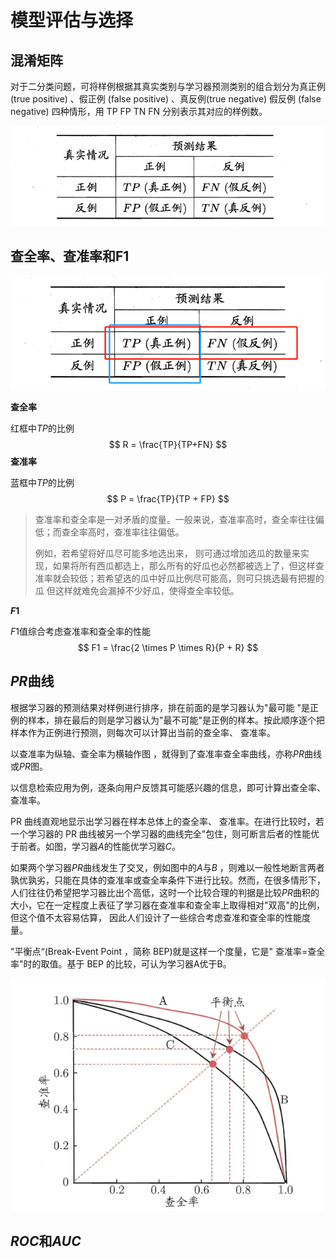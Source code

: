 # 模型评估与选择

## 混淆矩阵

对于二分类问题，可将样例根据其真实类别与学习器预测类别的组合划分为真正例(true positive) 、假正例 (false positive) 、真反例(true negative) 假反例 (false negative) 四种情形，用 TP FP TN FN 分别表示其对应的样例数。
<div align=center>
<img src="img/image-20230724155954734.png">
</div>

## 查全率、查准率和F1

<div align=center>
<img src="img/image-20230724161646874.png">
</div>

**查全率**

红框中$TP$的比例
$$
R = \frac{TP}{TP+FN}
$$
**查准率**

蓝框中$TP$的比例
$$
P = \frac{TP}{TP + FP}
$$

> 查准率和查全率是一对矛盾的度量。一般来说，查准率高时，查全率往往偏低；而查全率高时，查准率往往偏低。
>
> 例如，若希望将好瓜尽可能多地选出来， 则可通过增加选瓜的数量来实现，如果将所有西瓜都选上，那么所有的好瓜也必然都被选上了，但这样查准率就会较低；若希望选的瓜中好瓜比例尽可能高，则可只挑选最有把握的瓜 但这样就难免会漏掉不少好瓜，使得查全率较低。

**$F1$​**

$F1$值综合考虑查准率和查全率的性能
$$
F1 = \frac{2 \times P \times R}{P + R}
$$

## $PR$曲线

根据学习器的预测结果对样例进行排序，排在前面的是学习器认为"最可能 "是正例的样本，排在最后的则是学习器认为"最不可能"是正例的样本。按此顺序逐个把样本作为正例进行预测，则每次可以计算出当前的查全率、 查准率。

以查准率为纵轴、查全率为横轴作图 ，就得到了查准率查全率曲线，亦称$PR$曲线或$PR$图。

以信息检索应用为例，逐条向用户反馈其可能感兴趣的信息，即可计算出查全率、查准率。

PR 曲线直观地显示出学习器在样本总体上的查全率、 查准率。在进行比较时，若一个学习器的 PR 曲线被另一个学习器的曲线完全"包住，则可断言后者的性能优于前者。如图，学习器$A$的性能优学习器$C$。

 如果两个学习器$PR$曲线发生了交叉，例如图中的$A$与$B$ ，则难以一般性地断言两者孰优孰劣，只能在具体的查准率或查全率条件下进行比较。然而，在很多情形下，人们往往仍希望把学习器比出个高低，这时一个比较合理的判据是比较$PR$曲积的大小，它在一定程度上表征了学习器在查准率和查全率上取得相对"双高"的比例，但这个值不太容易估算， 因此人们设计了一些综合考虑查准和查全率的性能度量。

 "平衡点“(Break-Event Point ，简称 BEP)就是这样一个度量，它是" 查准率=查全率"时的取值。基于 BEP 的比较，可认为学习器A优于B。

<div align=center>
<img src="img/image-20230724163029889.png">
</div>



## $ROC$和$AUC$

